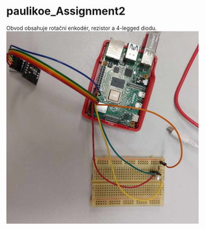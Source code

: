 # paulikoe_Assignment2

Obvod obsahuje rotační enkodér, rezistor a 4-legged diodu. 
<img src="Circuit.jpg" alt="Zapojení obvodu">

